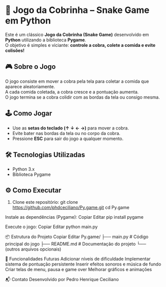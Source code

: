 # 🐍 Jogo da Cobrinha – Snake Game em Python
Este é um clássico **Jogo da Cobrinha (Snake Game)** desenvolvido em **Python** utilizando a biblioteca **Pygame**.  
O objetivo é simples e viciante: **controle a cobra, colete a comida e evite colisões!**

## 🎮 Sobre o Jogo
O jogo consiste em mover a cobra pela tela para coletar a comida que aparece aleatoriamente.  
A cada comida coletada, a cobra cresce e a pontuação aumenta.  
O jogo termina se a cobra colidir com as bordas da tela ou consigo mesma.


## 🕹️ Como Jogar
- Use as **setas do teclado (↑ ↓ ← →)** para mover a cobra.  
- Evite bater nas bordas da tela ou no corpo da cobra.  
- Pressione **ESC** para sair do jogo a qualquer momento.

## 🛠️ Tecnologias Utilizadas
- Python 3.x  
- Biblioteca Pygame  

## ⚙️ Como Executar
1. Clone este repositório:
   git clone https://github.com/phdceciliano/Py.game.git
   cd Py.game
   
Instale as dependências (Pygame):
Copiar
Editar
pip install pygame

Execute o jogo:
Copiar
Editar
python main.py

📦 Estrutura do Projeto
Copiar
Editar
Py.game/
├── main.py          # Código principal do jogo
├── README.md        # Documentação do projeto
└── (outros arquivos opcionais)

🚀 Funcionalidades Futuras
 Adicionar níveis de dificuldade
 Implementar sistema de pontuação persistente
 Inserir efeitos sonoros e música de fundo
 Criar telas de menu, pausa e game over
 Melhorar gráficos e animações

📬 Contato
Desenvolvido por Pedro Henrique Ceciliano

